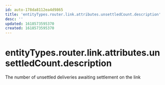 ```yaml
---
id: auto-178da8112ea4d9865
title: 'entityTypes.router.link.attributes.unsettledCount.description'
desc: ''
updated: 1618573595370
created: 1618573595370
---
```

# entityTypes.router.link.attributes.unsettledCount.description

The number of unsettled deliveries awaiting settlement on the link